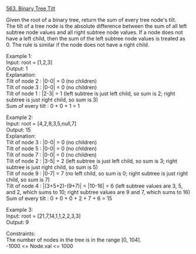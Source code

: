 [563. Binary Tree Tilt](https://leetcode.com/problems/binary-tree-tilt/)




Given the root of a binary tree, return the sum of every tree node's tilt.          
The tilt of a tree node is the absolute difference between the sum of all left subtree node values and all right subtree node values. If a node does not have a left child, then the sum of the left subtree node values is treated as 0. The rule is similar if the node does not have a right child.            

Example 1:               
Input: root = [1,2,3]             
Output: 1             
Explanation:                                  
Tilt of node 2 : |0-0| = 0 (no children)             
Tilt of node 3 : |0-0| = 0 (no children)            
Tilt of node 1 : |2-3| = 1 (left subtree is just left child, so sum is 2; right subtree is just right child, so sum is 3)          
Sum of every tilt : 0 + 0 + 1 = 1              

Example 2:                           
Input: root = [4,2,9,3,5,null,7]            
Output: 15               
Explanation:                                   
Tilt of node 3 : |0-0| = 0 (no children)            
Tilt of node 5 : |0-0| = 0 (no children)            
Tilt of node 7 : |0-0| = 0 (no children)         
Tilt of node 2 : |3-5| = 2 (left subtree is just left child, so sum is 3; right subtree is just right child, so sum is 5)            
Tilt of node 9 : |0-7| = 7 (no left child, so sum is 0; right subtree is just right child, so sum is 7)                 
Tilt of node 4 : |(3+5+2)-(9+7)| = |10-16| = 6 (left subtree values are 3, 5, and 2, which sums to 10; right subtree values are 9 and 7, which sums to 16)              
Sum of every tilt : 0 + 0 + 0 + 2 + 7 + 6 = 15                   

Example 3:                             
Input: root = [21,7,14,1,1,2,2,3,3]            
Output: 9             

Constraints:            
The number of nodes in the tree is in the range [0, 104].          
-1000 <= Node.val <= 1000                  
